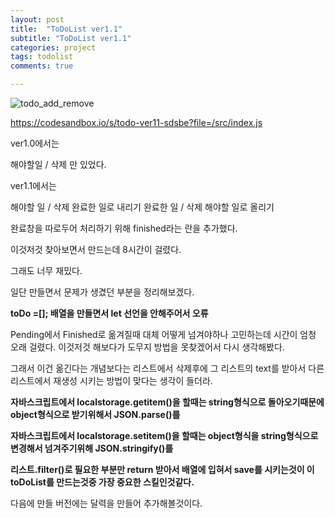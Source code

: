 ```yaml
---
layout: post
title:  "ToDoList ver1.1"
subtitle: "ToDoList ver1.1"
categories: project
tags: todolist
comments: true

---
```


![todo_add_remove](https://user-images.githubusercontent.com/56789064/95777999-27936980-0d02-11eb-9c52-a98495b822c1.gif)

https://codesandbox.io/s/todo-ver11-sdsbe?file=/src/index.js

ver1.0에서는 

해야할일 / 삭제 만 있었다.

ver1.1에서는

해야할 일 / 삭제 완료한 일로 내리기
완료한 일 / 삭제 해야할 일로 올리기

완료창을 따로두어 처리하기 위해 finished라는 란을 추가했다.

이것저것 찾아보면서 만드는데 8시간이 걸렸다.

그래도 너무 재밌다.

일단 만들면서 문제가 생겼던 부분을 정리해보겠다.

**toDo =[]; 배열을 만들면서 let 선언을 안해주어서 오류**

Pending에서 Finished로 옮겨질때 대체 어떻게 넘겨야하나 고민하는데 시간이 엄청 오래 걸렸다. 이것저것 해보다가 도무지 방법을 못찾겠어서 다시 생각해봤다.

그래서 이건 옮긴다는 개념보다는 리스트에서 삭제후에 그 리스트의 text를 받아서 다른 리스트에서 재생성 시키는 방법이 맞다는 생각이 들더라.

**자바스크립트에서 localstorage.getitem()을 할때는 string형식으로 돌아오기때문에 object형식으로 받기위해서 JSON.parse()를**

**자바스크립트에서 localstorage.setitem()을 할때는 object형식을 string형식으로 변경해서 넘겨주기위해 JSON.stringify()를**

**리스트.filter()로 필요한 부분만 return 받아서 배열에 입혀서 save를 시키는것이 이 toDoList를 만드는것중 가장 중요한 스킬인것같다.**

다음에 만들 버전에는 달력을 만들어 추가해볼것이다.
